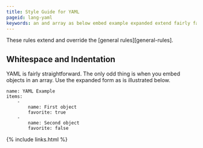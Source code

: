 ```yaml
---
title: Style Guide for YAML
pageid: lang-yaml
keywords: an and array as below embed example expanded extend fairly false favorite first form general general-rules illustrated in indentation is items name object objects odd only override rules second straightforward the these thing true use when whitespace yaml you
---
```


These rules extend and override the [general rules][general-rules].


Whitespace and Indentation
--------------------------

YAML is fairly straightforward.  The only odd thing is when you embed objects in an array.  Use the expanded form as is illustrated below.

    name: YAML Example
    items:
        -
            name: First object
            favorite: true
        -
            name: Second object
            favorite: false


{% include links.html %}
